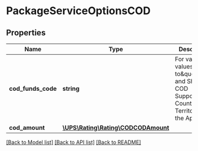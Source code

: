 # PackageServiceOptionsCOD

## Properties
Name | Type | Description | Notes
------------ | ------------- | ------------- | -------------
**cod_funds_code** | **string** | For valid values, refer to\&quot;Rating and Shipping COD Supported Countries or Territories in the Appendix. | 
**cod_amount** | [**\UPS\Rating\Rating\CODCODAmount**](CODCODAmount.md) |  | 

[[Back to Model list]](../../README.md#documentation-for-models) [[Back to API list]](../../README.md#documentation-for-api-endpoints) [[Back to README]](../../README.md)

